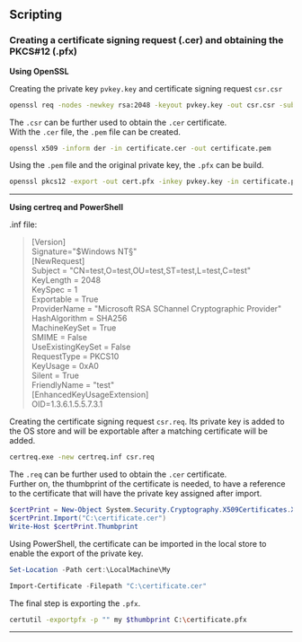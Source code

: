 ## Scripting

### Creating a certificate signing request (.cer) and obtaining the PKCS#12 (.pfx)

**Using OpenSSL**

Creating the private key `pvkey.key` and certificate signing request `csr.csr`
```bash
openssl req -nodes -newkey rsa:2048 -keyout pvkey.key -out csr.csr -subj "/C=test/ST=test/L=test/O=test/OU=test/CN=test"
```

The `.csr` can be further used to obtain the `.cer` certificate. <br>
With the `.cer` file, the `.pem` file can be created.
```bash
openssl x509 -inform der -in certificate.cer -out certificate.pem
```

Using the `.pem` file and the original private key, the `.pfx` can be build.
```bash
openssl pkcs12 -export -out cert.pfx -inkey pvkey.key -in certificate.pem
```
___

**Using certreq and PowerShell**

.inf file:
>[Version] <br>
>Signature="$Windows NT§" <br>
>[NewRequest] <br>
>Subject = "CN=test,O=test,OU=test,ST=test,L=test,C=test" <br>
>KeyLength = 2048 <br>
>KeySpec = 1 <br>
>Exportable = True <br>
>ProviderName = "Microsoft RSA SChannel Cryptographic Provider" <br>
>HashAlgorithm = SHA256 <br>
>MachineKeySet = True <br>
>SMIME = False <br>
>UseExistingKeySet = False <br>
>RequestType = PKCS10 <br>
>KeyUsage = 0xA0 <br>
>Silent = True <br>
>FriendlyName = "test" <br>
>[EnhancedKeyUsageExtension] <br>
>OID=1.3.6.1.5.5.7.3.1 <br>

Creating the certificate signing request `csr.req`. 
Its private key is added to the OS store and will be exportable after a matching certificate will be added.
```bash
certreq.exe -new certreq.inf csr.req
```

The `.req` can be further used to obtain the `.cer` certificate. <br>
Further on, the thumbprint of the certificate is needed, to have a reference to the certificate that will have
the private key assigned after import. <br>
```powershell
$certPrint = New-Object System.Security.Cryptography.X509Certificates.X509Certificate2
$certPrint.Import("C:\certificate.cer")
Write-Host $certPrint.Thumbprint
```

Using PowerShell, the certificate can be imported in the local store to enable the export of the private key.
```powershell
Set-Location -Path cert:\LocalMachine\My

Import-Certificate -Filepath "C:\certificate.cer"
```

The final step is exporting the `.pfx`.
```bash
certutil -exportpfx -p "" my $thumbprint C:\certificate.pfx
```
___
